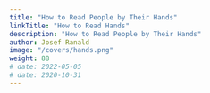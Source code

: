 ```yaml
---
title: "How to Read People by Their Hands"
linkTitle: "How to Read Hands"
description: "How to Read People by Their Hands"
author: Josef Ranald
image: "/covers/hands.png"
weight: 88
# date: 2022-05-05
# date: 2020-10-31
---
```


